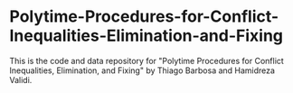 # Polytime-Procedures-for-Conflict-Inequalities-Elimination-and-Fixing
This is the code and data repository for "Polytime Procedures for Conflict Inequalities, Elimination, and Fixing" by Thiago Barbosa and Hamidreza Validi.
